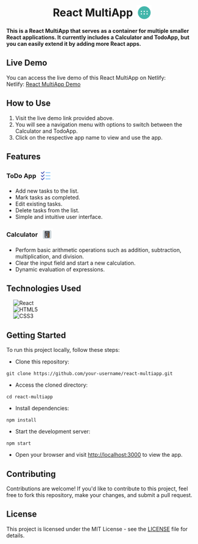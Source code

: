 <br>
<h1 style="display: flex; justify-content: center; align-items: center; column-gap: 10px">
<span> React MultiApp </span>
<img src="./public/favicon.png" alt="" width="40" height="40">
</h1>

**This is a React MultiApp that serves as a container for multiple smaller React applications. It currently includes a Calculator and TodoApp, but you can easily extend it by adding more React apps.**

## Live Demo

You can access the live demo of this React MultiApp on Netlify:
<br>
Netlify: [React MultiApp Demo](https://ritoncharlox-react-multiapp.netlify.app/)

## How to Use

1. Visit the live demo link provided above.
2. You will see a navigation menu with options to switch between the Calculator and TodoApp.
3. Click on the respective app name to view and use the app.

## Features

<h3 style="display: flex; align-items: center; column-gap: 10px">
<div> ToDo App </div>
<img src="./public/todoapp.png" alt="" width="30" height="30">
</h3>

- Add new tasks to the list.
- Mark tasks as completed.
- Edit existing tasks.
- Delete tasks from the list.
- Simple and intuitive user interface.

<h3 style="display: flex; align-items: center; column-gap: 10px">
<div> Calculator </div>
<img src="./public/calculator.png" alt="" width="30" height="30">
</h3>

- Perform basic arithmetic operations such as addition, subtraction, multiplication, and division.
- Clear the input field and start a new calculation.
- Dynamic evaluation of expressions.

## Technologies Used

&emsp; ![React](https://img.shields.io/badge/react.js-%23563D7C.svg?style=for-the-badge&logo=react&logoColor=white)
<br>
&emsp; ![HTML5](https://img.shields.io/badge/html5-%23E34F26.svg?style=for-the-badge&logo=html5&logoColor=white)
<br>
&emsp; ![CSS3](https://img.shields.io/badge/css3-%231572B6.svg?style=for-the-badge&logo=css3&logoColor=white)

## Getting Started

To run this project locally, follow these steps:

- Clone this repository:
```
git clone https://github.com/your-username/react-multiapp.git
```
- Access the cloned directory:
```
cd react-multiapp
```
- Install dependencies:
```
npm install
```
- Start the development server:
```
npm start
```
- Open your browser and visit [http://localhost:3000](http://localhost:3000) to view the app.

## Contributing

Contributions are welcome! If you'd like to contribute to this project, feel free to fork this repository, make your changes, and submit a pull request.

## License 

This project is licensed under the MIT License - see the [LICENSE](LICENSE) file for details.